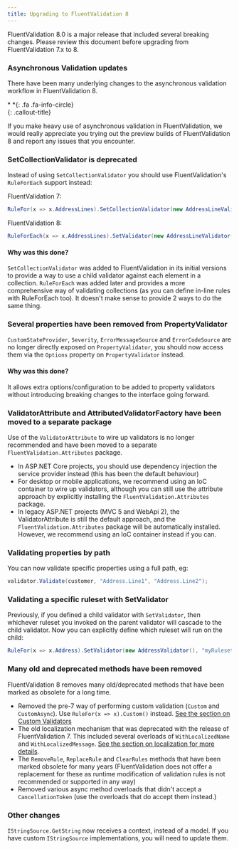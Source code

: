 ```yaml
---
title: Upgrading to FluentValidation 8
---
```


FluentValidation 8.0 is a major release that included several breaking changes. Please review this document before upgrading from FluentValidation 7.x to 8.

### Asynchronous Validation updates

There have been many underlying changes to the asynchronous validation workflow in FluentValidation 8. 

<div class="callout-block callout-info"><div class="icon-holder">*&nbsp;*{: .fa .fa-info-circle}
</div><div class="content">
{: .callout-title}

If you make heavy use of asynchronous validation in FluentValidation, we would really appreciate you trying out the preview builds of FluentValidation 8 and report any issues that you encounter.

</div></div>

### SetCollectionValidator is deprecated

Instead of using `SetCollectionValidator` you should use FluentValidation's `RuleForEach` support instead:

FluentValidation 7:
```csharp
RuleFor(x => x.AddressLines).SetCollectionValidator(new AddressLineValidator()); 
```

FluentValidation 8:
```csharp
RuleForEach(x => x.AddressLines).SetValidator(new AddressLineValidator());
```

#### Why was this done?

`SetCollectionValidator` was added to FluentValidation in its initial versions to provide a way to use a child validator against each element in a collection. `RuleForEach` was added later and provides a more comprehensive way of validating collections (as you can define in-line rules with RuleForEach too). It doesn't make sense to provide 2 ways to do the same thing.

### Several properties have been removed from PropertyValidator

`CustomStateProvider`, `Severity`, `ErrorMessageSource` and `ErrorCodeSource` are no longer directly exposed on `PropertyValidator`, you should now access them via the `Options` property on `PropertyValidator` instead.

#### Why was this done?

It allows extra options/configuration to be added to property validators without introducing breaking changes to the interface going forward.

### ValidatorAttribute and AttributedValidatorFactory have been moved to a separate package

Use of the `ValidatorAttribute` to wire up validators is no longer recommended and have been moved to a separate `FluentValidation.Attributes` package.

- In ASP.NET Core projects, you should use dependency injection the service provider instead (this has been the default behaviour)
- For desktop or mobile applications, we recommend using an IoC container to wire up validators, although you can still use the attribute approach by explicitly installing the `FluentValidation.Attributes` package.
- In legacy ASP.NET projects (MVC 5 and WebApi 2), the ValidatorAttribute is still the default approach, and the `FluentValidation.Attributes` package will be automatically installed. However, we recommend using an IoC container instead if you can.

### Validating properties by path

You can now validate specific properties using a full path, eg: 

```csharp
validator.Validate(customer, "Address.Line1", "Address.Line2");
```

### Validating a specific ruleset with SetValidator

Previously, if you defined a child validator with `SetValidator`, then whichever ruleset you invoked on the parent validator will cascade to the child validator.
Now you can explicitly define which ruleset will run on the child:

```csharp
RuleFor(x => x.Address).SetValidator(new AddressValidator(), "myRuleset");
```

### Many old and deprecated methods have been removed

FluentValidation 8 removes many old/deprecated methods that have been marked as obsolete for a long time.

- Removed the pre-7 way of performing custom validation (`Custom` and `CustomAsync`). Use `RuleFor(x => x).Custom()` instead. [See the section on Custom Validators](/custom-validators)
- The old localization mechanism that was deprecated with the release of FluentValidation 7. This included several overloads of `WithLocalizedName` and `WithLocalizedMessage`. [See the section on localization for more details](/localization).
- The `RemoveRule`, `ReplaceRule` and `ClearRules` methods that have been marked obsolete for many years (FluentValidation does not offer a replacement for these as runtime modification of validation rules is not recommended or supported in any way)
- Removed various async method overloads that didn't accept a `CancellationToken` (use the overloads that do accept them instead.)

### Other changes
`IStringSource.GetString` now receives a context, instead of a model. If you have custom `IStringSource` implementations, you will need to update them. 

